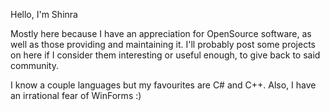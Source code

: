 Hello, I'm Shinra

Mostly here because I have an appreciation for OpenSource software,
as well as those providing and maintaining it.
I'll probably post some projects on here if I consider them 
interesting or useful enough, to give back to said community.

I know a couple languages but my favourites are C# and C++.
Also, I have an irrational fear of WinForms :)
